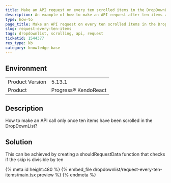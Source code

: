 ```yaml
---
title: Make an API request on every ten scrolled items in the DropDownList
description: An example of how to make an API request after ten items are scrolled
type: how-to
page_title: Make an API request on every ten scrolled items in the DropDownList - KendoReact DropDownList
slug: request-every-ten-items
tags: dropdownlist, scrolling, api, request
ticketid: 1544377
res_type: kb
category: knowledge-base
---
```


## Environment

<table>
    <tbody>
	    <tr>
	    	<td>Product Version</td>
	    	<td>5.13.1</td>
	    </tr>
	    <tr>
	    	<td>Product</td>
	    	<td>Progress® KendoReact</td>
	    </tr>
    </tbody>
</table>


## Description

How to make an API call only once ten items have been scrolled in the DropDownList?

## Solution

This can be achieved by creating a shouldRequestData function that checks if the skip is divisible by ten


{% meta id height:480 %}
{% embed_file dropdownlist/request-every-ten-items/main.tsx preview %}
{% endmeta %}
